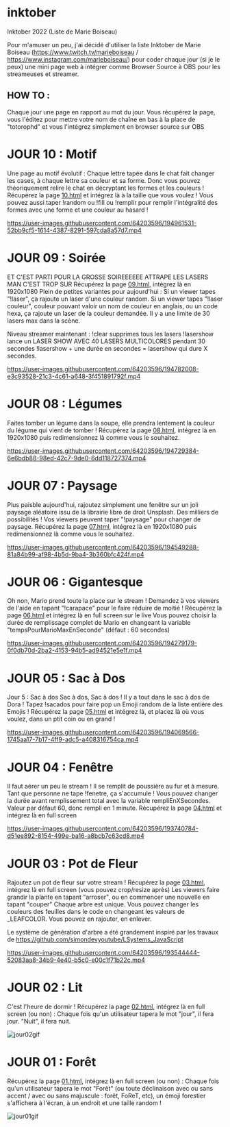# inktober
Inktober 2022 (Liste de Marie Boiseau)

Pour m'amuser un peu, j'ai décidé d'utiliser la liste Inktober de Marie Boiseau (https://www.twitch.tv/marieboiseau / https://www.instagram.com/marieboiseau/) pour coder chaque jour (si je le peux) une mini page web à intégrer comme Browser Source à OBS pour les streameuses et streamer. 

## HOW TO : 
Chaque jour une page en rapport au mot du jour. Vous récupérez la page, vous l'éditez pour mettre votre nom de chaîne en bas à la place de "totorophd" et vous l'intégrez simplement en browser source sur OBS

# JOUR 10 : Motif
Une page au motif évolutif : Chaque lettre tapée dans le chat fait changer les cases, à chaque lettre sa couleur et sa forme. Donc vous pouvez théoriquement relire le chat en décryptant les formes et les couleurs !
Récupérez la page [10.html](10.html) et intégrez là à la taille que vous voulez ! 
Vous pouvez aussi taper !random ou !fill ou !remplir pour remplir l'intégralité des formes avec une forme et une couleur au hasard !

https://user-images.githubusercontent.com/64203596/194961531-52bb9cf5-1614-4387-8291-597cda8a57d7.mp4

# JOUR 09 : Soirée
ET C'EST PARTI POUR LA GROSSE SOIREEEEEE ATTRAPE LES LASERS MAN C'EST TROP SUR 
Récupérez la page [09.html](09.html), intégrez là en 1920x1080 
Plein de petites variantes pour aujourd'hui : 
Si un viewer tapes "!laser", ça rajoute un laser d'une couleur random.
Si un viewer tapes "!laser couleur", couleur pouvant valoir un nom de couleur en anglais, ou un code hexa, ça rajoute un laser de la couleur demandée.
Il y a une limite de 30 lasers max dans la scène. 

Niveau streamer maintenant : 
!clear supprimes tous les lasers
!lasershow lance un LASER SHOW AVEC 40 LASERS MULTICOLORES pendant 30 secondes
!lasershow + une durée en secondes = lasershow qui dure X secondes.

https://user-images.githubusercontent.com/64203596/194782008-e3c93528-21c3-4c61-a648-3f451891792f.mp4


# JOUR 08 : Légumes
Faites tomber un légume dans la soupe, elle prendra lentement la couleur du légume qui vient de tomber ! 
Récupérez la page [08.html](08.html), intégrez là en 1920x1080 puis redimensionnez là comme vous le souhaitez.

https://user-images.githubusercontent.com/64203596/194729384-6e6bdb88-98ed-42c7-9de0-6dd118727374.mp4

# JOUR 07 : Paysage
Plus paisble aujourd'hui, rajoutez simplement une fenêtre sur un joli paysage aléatoire issu de la librairie libre de droit Unsplash. Des milliers de possibilités ! 
Vos viewers peuvent taper "!paysage" pour changer de paysage. Récupérez la page [07.html](07.html), intégrez là en 1920x1080 puis redimensionnez là comme vous le souhaitez.

https://user-images.githubusercontent.com/64203596/194549288-81a84b99-af98-4b5d-9ba4-3b360bfc424f.mp4

# JOUR 06 : Gigantesque
Oh non, Mario prend toute la place sur le stream ! Demandez à vos viewers de l'aide en tapant "!carapace" pour le faire réduire de moitié ! 
Récupérez la page [06.html](06.html) et intégrez là en full screen sur le live
Vous pouvez choisir la durée de remplissage complet de Mario en changeant la variable "tempsPourMarioMaxEnSeconde" (défaut : 60 secondes)

https://user-images.githubusercontent.com/64203596/194279179-0f0db70d-2ba2-4153-94b5-ad94521e5e1f.mp4

# JOUR 05 : Sac à Dos
Jour 5 : Sac à dos
Sac à dos, Sac à dos ! 
Il y a tout dans le sac à dos de Dora ! Tapez !sacados pour faire pop un Emoji random de la liste entière des Emojis !
Récupérez la page [05.html](05.html) et intégrez là, et placez là où vous voulez, dans un ptit coin ou en grand !

https://user-images.githubusercontent.com/64203596/194069566-1745aa17-7b17-4ff9-adc5-a408316754ca.mp4

# JOUR 04 : Fenêtre

Il faut aérer un peu le stream ! Il se remplit de poussière au fur et à mesure. Tant que personne ne tape !fenetre, ça s'accumule ! 
Vous pouvez changer la durée avant remplissement total avec la variable rempliEnXSecondes. Valeur par défaut 60, donc rempli en 1 minute.
Récupérez la page [04.html](04.html) et intégrez là en full screen

https://user-images.githubusercontent.com/64203596/193740784-d51ee892-8154-499e-ba16-a8bcb7c63cd8.mp4

# JOUR 03 : Pot de Fleur

Rajoutez un pot de fleur sur votre stream ! Récupérez la page [03.html](03.html), intégrez là en full screen (vous pouvez crop/resize après)
Les viewers faire grandir la plante en tapant "arroser", ou en commencer une nouvelle en tapant "couper"
Chaque arbre est unique.
Vous pouvez changer les couleurs des feuilles dans le code en changeant les valeurs de _LEAFCOLOR. Vous pouvez en rajouter, en enlever. 

Le système de génération d'arbre a été grandement inspiré par les travaux de https://github.com/simondevyoutube/LSystems_JavaScript

https://user-images.githubusercontent.com/64203596/193544444-52083aa8-34b9-4e40-b5c0-e00c1f71b22c.mp4


# JOUR 02 : Lit

C'est l'heure de dormir ! Récupérez la page [02.html](02.html), intégrez là en full screen (ou non) : Chaque fois qu'un utilisateur tapera le mot "jour", il fera jour. "Nuit", il fera nuit. 

![jour02gif](https://i.gyazo.com/dc724417fa78b1fc1e9beda81d3a4315.gif)

# JOUR 01 : Forêt

Récupérez la page [01.html](01.html), intégrez là en full screen (ou non) : Chaque fois qu'un utilisateur tapera le mot "Forêt" (ou toute déclinaison avec ou sans accent / avec ou sans majuscule : forêt, FoReT, etc), un émoji forestier s'affichera à l'écran, à un endroit et une taille random !



![jour01gif](https://i.gyazo.com/cb2067c406d25a5b3d0cb8a01c678cde.gif)
